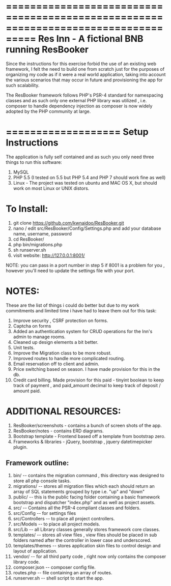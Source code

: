 ===================================================================================
Res Inn - A fictional BNB running ResBooker 
===================================================================================

Since the instructions for this exercise forbid the use of an existing web framework, I felt the need to build one from scratch just for the purposes of organizing my code as if it were a real world application, taking into account the various scenarios that may occur in future and provisioning the app for such scalability.

The ResBooker framework follows PHP's PSR-4 standard for namespacing classes and as such only one external PHP library was utilized , i.e. composer to handle dependency 
injection as composer is now widely adopted by the PHP community at large.

===================
Setup Instructions
===================

The application is fully self contained and as such you only need three things to run this software:

1. MySQL
2. PHP 5.5 (I tested on 5.5 but PHP 5.4 and PHP 7 should work fine as well)
3. Linux - The project was tested on ubuntu and MAC OS X, but should work on most Linux or UNIX distors.


To Install:
==========

1. git clone https://github.com/kwnaidoo/ResBooker.git
2. nano / edit src/ResBooker/Config/Settings.php and add your database name, username, password 
3. cd ResBooker/
4. php bin/migrations.php 
5. sh runserver.sh
6. visit website: http://127.0.0.1:8001/

NOTE: you can pass in a port number in step 5 if 8001 is a problem for you , however you'll need to update the settings file with your port.


NOTES:
==========

These are the list of things i could do better but due to my work commitments and limited time i have had to leave them out for this task:

1. Improve security , CSRF protection on forms.
2. Captcha on forms
3. Added an authentication system for CRUD operations for the Inn's admin to manage rooms.
4. Cleaned up design elements a bit better.
5. Unit tests.
6. Improve the Migration class to be more robust.
7. Improved routes to handle more complicated routing.
8. Email reservation off to client and admin.
9. Price switching based on season. I have made provision for this in the db.
10. Credit card billing. Made provision for this paid - tinyint boolean to keep track
   of payment , and paid_amount decimal to keep track of deposit / amount paid.


ADDITIONAL RESOURCES:
====================

1. ResBooker/screenshots - contains a bunch of screen shots of the app.
2. ResBooker/notes - contains ERD diagrams.
3. Bootstrap template - Frontend based off a template from bootstrap zero.
4. Frameworks & libraries - jQuery, bootstrap , jquery datetimepicker plugin.

Framework outline:
-----------------

1. bin/ -- contains the migration command , this directory was designed to store all php console tasks.
2. migrations/ -- stores all migration files which each should return an array of SQL statements grouped by type i.e. "up" and "down"
3. public/ -- this is the public facing folder containing a basic framework bootstrap and dispatcher "index.php" and as well as project assets.
4. src/ -- Contains all the PSR-4 compliant classes and folders.
5. src/Config -- for settings files
6. src/Controllers -- to place all project controllers.
7. src/Models -- to place all project models.
8. src/Lib -- all Library classes generally stores framework core classes.
9. templates/ -- stores all view files , view files should be placed in sub folders named after the controller in lower case and underscored.
10. templates/themes -- stores application skin files to control design and layout of application.
11. vendor/  -- for all third party code , right now only contains the composer library code.
12. composer.json -- composer config file.
13. routes.php -- file containing an array of routes.
14. runserver.sh -- shell script to start the app.
